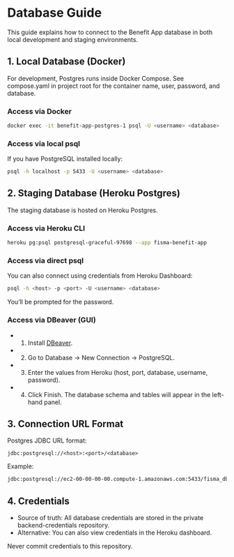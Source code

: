 # Database Guide

This guide explains how to connect to the Benefit App database in both local development and staging environments.

## 1. Local Database (Docker)

For development, Postgres runs inside Docker Compose. See compose.yaml in project root for the container name, user, password, and database.

### Access via Docker

```sh
docker exec -it benefit-app-postgres-1 psql -U <username> <database>
```

### Access via local psql

If you have PostgreSQL installed locally:

```sh
psql -h localhost -p 5433 -U <username> <database>
```

## 2. Staging Database (Heroku Postgres)

The staging database is hosted on Heroku Postgres.

### Access via Heroku CLI

```sh
heroku pg:psql postgresql-graceful-97698 --app fisma-benefit-app
```

### Access via direct psql

You can also connect using credentials from Heroku Dashboard:

```sh
psql -h <host> -p <port> -U <username> <database>
```

You’ll be prompted for the password.

### Access via DBeaver (GUI)

- 1. Install [DBeaver](dbeaver.io/download/).
- 2. Go to Database → New Connection → PostgreSQL.
- 3. Enter the values from Heroku (host, port, database, username, password).
- 4. Click Finish. The database schema and tables will appear in the left-hand panel.

## 3. Connection URL Format

Postgres JDBC URL format:

```php-template
jdbc:postgresql://<host>:<port>/<database>
```

Example:

```bash
jdbc:postgresql://ec2-00-00-00-00.compute-1.amazonaws.com:5433/fisma_db
```

## 4. Credentials

- Source of truth: All database credentials are stored in the private backend-credentials repository.
- Alternative: You can also view credentials in the Heroku dashboard.

Never commit credentials to this repository.
